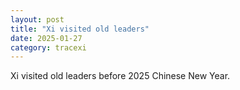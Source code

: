```yaml
---
layout: post
title: "Xi visited old leaders"
date: 2025-01-27
category: tracexi
---
```


Xi visited old leaders before 2025 Chinese New Year.


